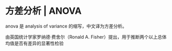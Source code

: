 # 方差分析 | ANOVA

anova 是 analysis of variance 的缩写，中文译为方差分析。

由英国统计学家罗纳德·费舍尔（Ronald A. Fisher）提出，用于推断两个以上总体均值是否有差异的显著性检验


